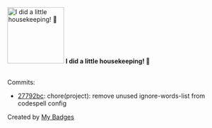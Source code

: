 <img src="https://my-badges.github.io/my-badges/chore-commit.png" alt="I did a little housekeeping! 🧹" title="I did a little housekeeping! 🧹" width="128">
<strong>I did a little housekeeping! 🧹</strong>
<br><br>

Commits:

- <a href="https://github.com/ccamel/erlang-event-sourcing-xp/commit/27792bcbe60aa800dd0b62975cec1a5b6620f9d8">27792bc</a>: chore(project): remove unused ignore-words-list from codespell config


Created by <a href="https://github.com/my-badges/my-badges">My Badges</a>